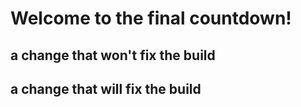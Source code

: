 # Welcome to the final countdown!
## a change that won't fix the build
## a change that will fix the build
